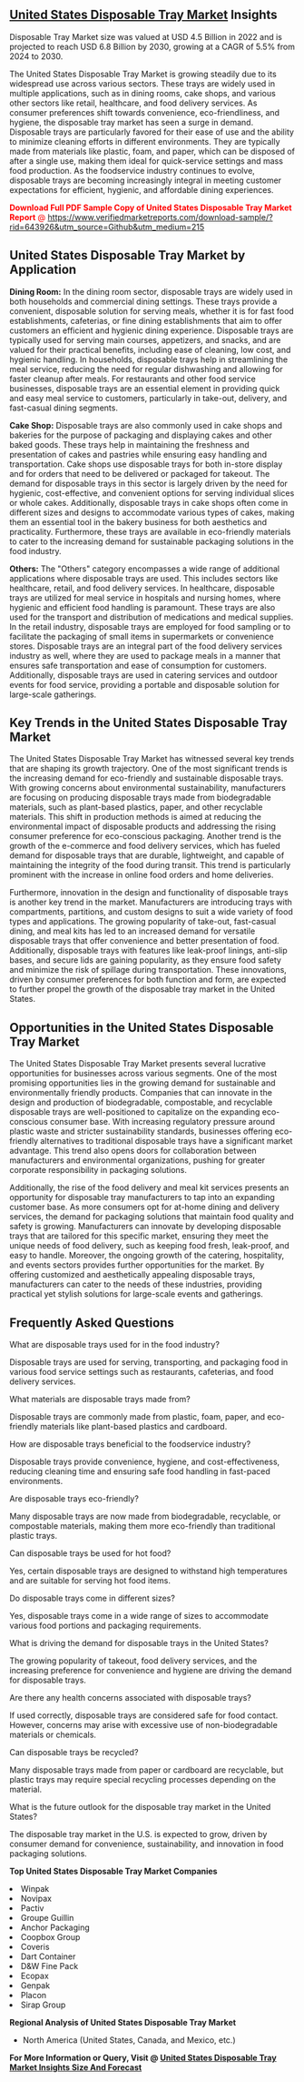 <h2><a href="https://www.verifiedmarketreports.com/download-sample/?rid=643926&amp;utm_source=Github&amp;utm_medium=215" target="_blank">United States Disposable Tray Market</a> Insights</h2><p>Disposable Tray Market size was valued at USD 4.5 Billion in 2022 and is projected to reach USD 6.8 Billion by 2030, growing at a CAGR of 5.5% from 2024 to 2030.</p><p><p>The United States Disposable Tray Market is growing steadily due to its widespread use across various sectors. These trays are widely used in multiple applications, such as in dining rooms, cake shops, and various other sectors like retail, healthcare, and food delivery services. As consumer preferences shift towards convenience, eco-friendliness, and hygiene, the disposable tray market has seen a surge in demand. Disposable trays are particularly favored for their ease of use and the ability to minimize cleaning efforts in different environments. They are typically made from materials like plastic, foam, and paper, which can be disposed of after a single use, making them ideal for quick-service settings and mass food production. As the foodservice industry continues to evolve, disposable trays are becoming increasingly integral in meeting customer expectations for efficient, hygienic, and affordable dining experiences. <p><span class=""><span style="color: #ff0000;"><strong>Download Full PDF Sample Copy of United States Disposable Tray Market Report</strong> @ </span><a href="https://www.verifiedmarketreports.com/download-sample/?rid=643926&amp;utm_source=Github&amp;utm_medium=215" target="_blank">https://www.verifiedmarketreports.com/download-sample/?rid=643926&amp;utm_source=Github&amp;utm_medium=215</a></span></p></p> <h2>United States Disposable Tray Market by Application</h2> <p><strong>Dining Room:</strong> In the dining room sector, disposable trays are widely used in both households and commercial dining settings. These trays provide a convenient, disposable solution for serving meals, whether it is for fast food establishments, cafeterias, or fine dining establishments that aim to offer customers an efficient and hygienic dining experience. Disposable trays are typically used for serving main courses, appetizers, and snacks, and are valued for their practical benefits, including ease of cleaning, low cost, and hygienic handling. In households, disposable trays help in streamlining the meal service, reducing the need for regular dishwashing and allowing for faster cleanup after meals. For restaurants and other food service businesses, disposable trays are an essential element in providing quick and easy meal service to customers, particularly in take-out, delivery, and fast-casual dining segments. <p><strong>Cake Shop:</strong> Disposable trays are also commonly used in cake shops and bakeries for the purpose of packaging and displaying cakes and other baked goods. These trays help in maintaining the freshness and presentation of cakes and pastries while ensuring easy handling and transportation. Cake shops use disposable trays for both in-store display and for orders that need to be delivered or packaged for takeout. The demand for disposable trays in this sector is largely driven by the need for hygienic, cost-effective, and convenient options for serving individual slices or whole cakes. Additionally, disposable trays in cake shops often come in different sizes and designs to accommodate various types of cakes, making them an essential tool in the bakery business for both aesthetics and practicality. Furthermore, these trays are available in eco-friendly materials to cater to the increasing demand for sustainable packaging solutions in the food industry. <p><strong>Others:</strong> The "Others" category encompasses a wide range of additional applications where disposable trays are used. This includes sectors like healthcare, retail, and food delivery services. In healthcare, disposable trays are utilized for meal service in hospitals and nursing homes, where hygienic and efficient food handling is paramount. These trays are also used for the transport and distribution of medications and medical supplies. In the retail industry, disposable trays are employed for food sampling or to facilitate the packaging of small items in supermarkets or convenience stores. Disposable trays are an integral part of the food delivery services industry as well, where they are used to package meals in a manner that ensures safe transportation and ease of consumption for customers. Additionally, disposable trays are used in catering services and outdoor events for food service, providing a portable and disposable solution for large-scale gatherings. <h2>Key Trends in the United States Disposable Tray Market</h2> <p>The United States Disposable Tray Market has witnessed several key trends that are shaping its growth trajectory. One of the most significant trends is the increasing demand for eco-friendly and sustainable disposable trays. With growing concerns about environmental sustainability, manufacturers are focusing on producing disposable trays made from biodegradable materials, such as plant-based plastics, paper, and other recyclable materials. This shift in production methods is aimed at reducing the environmental impact of disposable products and addressing the rising consumer preference for eco-conscious packaging. Another trend is the growth of the e-commerce and food delivery services, which has fueled demand for disposable trays that are durable, lightweight, and capable of maintaining the integrity of the food during transit. This trend is particularly prominent with the increase in online food orders and home deliveries. <p>Furthermore, innovation in the design and functionality of disposable trays is another key trend in the market. Manufacturers are introducing trays with compartments, partitions, and custom designs to suit a wide variety of food types and applications. The growing popularity of take-out, fast-casual dining, and meal kits has led to an increased demand for versatile disposable trays that offer convenience and better presentation of food. Additionally, disposable trays with features like leak-proof linings, anti-slip bases, and secure lids are gaining popularity, as they ensure food safety and minimize the risk of spillage during transportation. These innovations, driven by consumer preferences for both function and form, are expected to further propel the growth of the disposable tray market in the United States. <h2>Opportunities in the United States Disposable Tray Market</h2> <p>The United States Disposable Tray Market presents several lucrative opportunities for businesses across various segments. One of the most promising opportunities lies in the growing demand for sustainable and environmentally friendly products. Companies that can innovate in the design and production of biodegradable, compostable, and recyclable disposable trays are well-positioned to capitalize on the expanding eco-conscious consumer base. With increasing regulatory pressure around plastic waste and stricter sustainability standards, businesses offering eco-friendly alternatives to traditional disposable trays have a significant market advantage. This trend also opens doors for collaboration between manufacturers and environmental organizations, pushing for greater corporate responsibility in packaging solutions. <p>Additionally, the rise of the food delivery and meal kit services presents an opportunity for disposable tray manufacturers to tap into an expanding customer base. As more consumers opt for at-home dining and delivery services, the demand for packaging solutions that maintain food quality and safety is growing. Manufacturers can innovate by developing disposable trays that are tailored for this specific market, ensuring they meet the unique needs of food delivery, such as keeping food fresh, leak-proof, and easy to handle. Moreover, the ongoing growth of the catering, hospitality, and events sectors provides further opportunities for the market. By offering customized and aesthetically appealing disposable trays, manufacturers can cater to the needs of these industries, providing practical yet stylish solutions for large-scale events and gatherings. <h2>Frequently Asked Questions</h2> <p>What are disposable trays used for in the food industry?</p> <p>Disposable trays are used for serving, transporting, and packaging food in various food service settings such as restaurants, cafeterias, and food delivery services.</p> <p>What materials are disposable trays made from?</p> <p>Disposable trays are commonly made from plastic, foam, paper, and eco-friendly materials like plant-based plastics and cardboard.</p> <p>How are disposable trays beneficial to the foodservice industry?</p> <p>Disposable trays provide convenience, hygiene, and cost-effectiveness, reducing cleaning time and ensuring safe food handling in fast-paced environments.</p> <p>Are disposable trays eco-friendly?</p> <p>Many disposable trays are now made from biodegradable, recyclable, or compostable materials, making them more eco-friendly than traditional plastic trays.</p> <p>Can disposable trays be used for hot food?</p> <p>Yes, certain disposable trays are designed to withstand high temperatures and are suitable for serving hot food items.</p> <p>Do disposable trays come in different sizes?</p> <p>Yes, disposable trays come in a wide range of sizes to accommodate various food portions and packaging requirements.</p> <p>What is driving the demand for disposable trays in the United States?</p> <p>The growing popularity of takeout, food delivery services, and the increasing preference for convenience and hygiene are driving the demand for disposable trays.</p> <p>Are there any health concerns associated with disposable trays?</p> <p>If used correctly, disposable trays are considered safe for food contact. However, concerns may arise with excessive use of non-biodegradable materials or chemicals.</p> <p>Can disposable trays be recycled?</p> <p>Many disposable trays made from paper or cardboard are recyclable, but plastic trays may require special recycling processes depending on the material.</p> <p>What is the future outlook for the disposable tray market in the United States?</p> <p>The disposable tray market in the U.S. is expected to grow, driven by consumer demand for convenience, sustainability, and innovation in food packaging solutions.</p></p><p><strong>Top United States Disposable Tray Market Companies</strong></p><div data-test-id=""><p><li>Winpak</li><li> Novipax</li><li> Pactiv</li><li> Groupe Guillin</li><li> Anchor Packaging</li><li> Coopbox Group</li><li> Coveris</li><li> Dart Container</li><li> D&W Fine Pack</li><li> Ecopax</li><li> Genpak</li><li> Placon</li><li> Sirap Group</li></p><div><strong>Regional Analysis of&nbsp;United States Disposable Tray Market</strong></div><ul><li dir="ltr"><p dir="ltr">North America&nbsp;(United States, Canada, and Mexico, etc.)</p></li></ul><p><strong>For More Information or Query, Visit @&nbsp;</strong><strong><a href="https://www.verifiedmarketreports.com/product/disposable-tray-market/?utm_source=Github&amp;utm_medium=215" target="_blank">United States Disposable Tray Market Insights Size And Forecast</a></strong></p></div>
